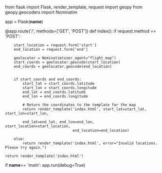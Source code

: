 from flask import Flask, render_template, request
import geopy
from geopy.geocoders import Nominatim

app = Flask(__name__)

@app.route('/', methods=['GET', 'POST'])
def index():
    if request.method == 'POST':
        
        start_location = request.form['start']
        end_location = request.form['end']

        geolocator = Nominatim(user_agent="flight_map")
        start_coords = geolocator.geocode(start_location)
        end_coords = geolocator.geocode(end_location)
        

        if start_coords and end_coords:
            start_lat = start_coords.latitude
            start_lon = start_coords.longitude
            end_lat = end_coords.latitude
            end_lon = end_coords.longitude

            # Return the coordinates to the template for the map
            return render_template('index.html', start_lat=start_lat, start_lon=start_lon,
                                   
            end_lat=end_lat, end_lon=end_lon, start_location=start_location, 
                                   end_location=end_location)

        else:
            return render_template('index.html', error="Invalid locations. Please try again.")
    
    return render_template('index.html')

if __name__== '_main_':
    app.run(debug=True)
